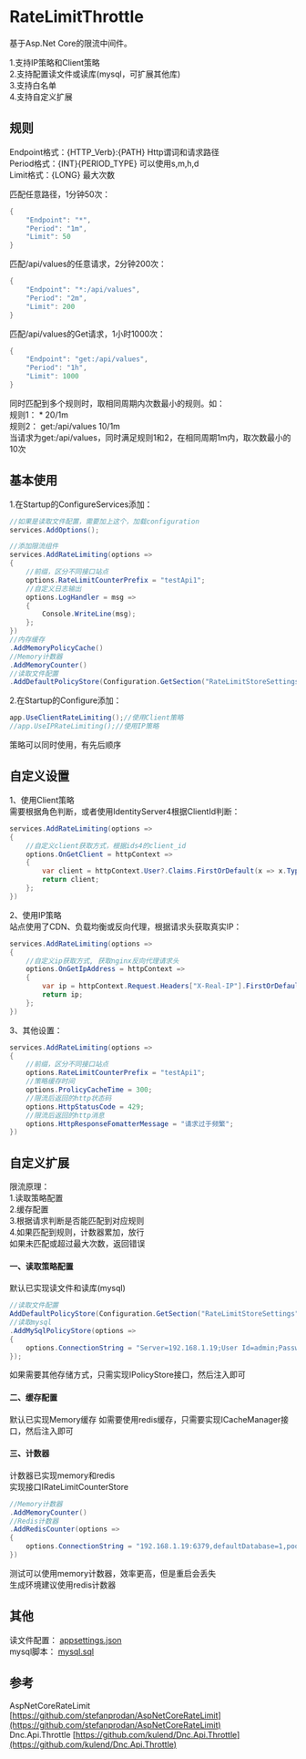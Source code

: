 # RateLimitThrottle

基于Asp.Net Core的限流中间件。

1.支持IP策略和Client策略  
2.支持配置读文件或读库(mysql，可扩展其他库)  
3.支持白名单  
4.支持自定义扩展  

## 规则
Endpoint格式：{HTTP_Verb}:{PATH}  Http谓词和请求路径  
Period格式：{INT}{PERIOD_TYPE}   可以使用s,m,h,d  
Limit格式：{LONG}  最大次数  

匹配任意路径，1分钟50次：
```c#
{
	"Endpoint": "*",
	"Period": "1m",
	"Limit": 50
}
```

匹配/api/values的任意请求，2分钟200次：
```c#
{
	"Endpoint": "*:/api/values",
	"Period": "2m",
	"Limit": 200
}
```

匹配/api/values的Get请求，1小时1000次：
```c#
{
	"Endpoint": "get:/api/values",
	"Period": "1h",
	"Limit": 1000
}
```

同时匹配到多个规则时，取相同周期内次数最小的规则。如：  
规则1： * 20/1m  
规则2： get:/api/values  10/1m   
当请求为get:/api/values，同时满足规则1和2，在相同周期1m内，取次数最小的10次

## 基本使用
1.在Startup的ConfigureServices添加：
```c#
//如果是读取文件配置，需要加上这个，加载configuration
services.AddOptions();

//添加限流组件
services.AddRateLimiting(options =>
{
    //前缀，区分不同接口站点
    options.RateLimitCounterPrefix = "testApi1";
    //自定义日志输出
    options.LogHandler = msg =>
    {
   	    Console.WriteLine(msg);
    };
})
//内存缓存
.AddMemoryPolicyCache()
//Memory计数器
.AddMemoryCounter()
//读取文件配置
.AddDefaultPolicyStore(Configuration.GetSection("RateLimitStoreSettings"));
```
2.在Startup的Configure添加：
```c#
app.UseClientRateLimiting();//使用Client策略
//app.UseIPRateLimiting();//使用IP策略
```
策略可以同时使用，有先后顺序

## 自定义设置
1、使用Client策略  
需要根据角色判断，或者使用IdentityServer4根据ClientId判断：
```c#
services.AddRateLimiting(options =>
{
    //自定义client获取方式，根据ids4的client_id
    options.OnGetClient = httpContext =>
    {
        var client = httpContext.User?.Claims.FirstOrDefault(x => x.Type == "client_id")?.Value;
        return client;
    };
})
```
2、使用IP策略  
站点使用了CDN、负载均衡或反向代理，根据请求头获取真实IP：
```c#
services.AddRateLimiting(options =>
{
    //自定义ip获取方式, 获取nginx反向代理请求头
    options.OnGetIpAddress = httpContext =>
    {
        var ip = httpContext.Request.Headers["X-Real-IP"].FirstOrDefault();
        return ip;
    };
})
```
3、其他设置：
```c#
services.AddRateLimiting(options =>
{
    //前缀，区分不同接口站点
    options.RateLimitCounterPrefix = "testApi1";
    //策略缓存时间
    options.ProlicyCacheTime = 300;
    //限流后返回的http状态码
    options.HttpStatusCode = 429;
    //限流后返回的http消息
    options.HttpResponseFomatterMessage = "请求过于频繁";
})
```

## 自定义扩展
限流原理：  
1.读取策略配置  
2.缓存配置  
3.根据请求判断是否能匹配到对应规则  
4.如果匹配到规则，计数器累加，放行  
如果未匹配或超过最大次数，返回错误  

#### 一、读取策略配置
默认已实现读文件和读库(mysql)
```c#
//读取文件配置
AddDefaultPolicyStore(Configuration.GetSection("RateLimitStoreSettings"))
//读取mysql
.AddMySqlPolicyStore(options =>
{
    options.ConnectionString = "Server=192.168.1.19;User Id=admin;Password=123456;Database=sso;Allow User Variables=True;";
});
```
如果需要其他存储方式，只需实现IPolicyStore接口，然后注入即可

#### 二、缓存配置
默认已实现Memory缓存
如需要使用redis缓存，只需要实现ICacheManager接口，然后注入即可

#### 三、计数器
计数器已实现memory和redis   
实现接口IRateLimitCounterStore  
```c#
//Memory计数器
.AddMemoryCounter()
//Redis计数器
.AddRedisCounter(options =>
{
    options.ConnectionString = "192.168.1.19:6379,defaultDatabase=1,poolsize=50";
})
```
测试可以使用memory计数器，效率更高，但是重启会丢失  
生成环境建议使用redis计数器

## 其他
读文件配置：  [appsettings.json](https://github.com/niubileme/RateLimitThrottle/blob/master/docs/appsettings.json)  
mysql脚本：  [mysql.sql](https://github.com/niubileme/RateLimitThrottle/blob/master/docs/mysql.sql) 

## 参考
AspNetCoreRateLimit [https://github.com/stefanprodan/AspNetCoreRateLimit](https://github.com/stefanprodan/AspNetCoreRateLimit)  
Dnc.Api.Throttle [https://github.com/kulend/Dnc.Api.Throttle](https://github.com/kulend/Dnc.Api.Throttle) 

